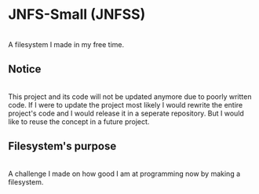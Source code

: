 # JNFS-Small (JNFSS)
<br>
A filesystem I made in my free time.

## Notice
<br>
This project and its code will not be updated anymore due to poorly written code.
If I were to update the project most likely I would rewrite the entire project's code and I would release it in a seperate repository. 
But I would like to reuse the concept in a future project.

## Filesystem's purpose
<br>
A challenge I made on how good I am at programming now by making a filesystem.

